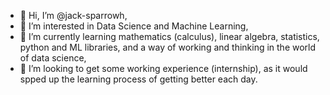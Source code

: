 - 👋 Hi, I’m @jack-sparrowh,
- 👀 I’m interested in Data Science and Machine Learning,
- 🌱 I’m currently learning mathematics (calculus), linear algebra, statistics, python and ML libraries, and a way of working and thinking in the world of data science,
- 💞️ I’m looking to get some working experience (internship), as it would spped up the learning process of getting better each day.

<!---
jack-sparrowh/jack-sparrowh is a ✨ special ✨ repository because its `README.md` (this file) appears on your GitHub profile.
You can click the Preview link to take a look at your changes.
--->
